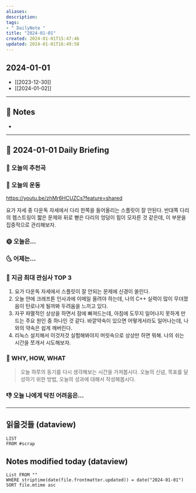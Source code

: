 ```yaml
---
aliases: 
description:
tags:
- " DailyNote "
title: "2024-01-01"
created: 2024-01-01T15:47:46
updated: 2024-01-01T16:49:58
---
```


## 2024-01-01

- [[2023-12-30]] 
- [[2024-01-02]]

---

## 📝 Notes

- 


---

## 📅 2024-01-01 Daily Briefing

### 🎵 오늘의 추천곡

### 🏃 오늘의 운동

<https://youtu.be/zhMr6HCUZCs?feature=shared>

요가 자세 중 다운독 자세에서 다리 한쪽을 들어올리는 스플릿이 잘 안된다. 반대쪽 다리의 헴스트링이 짧은 문제와 뒤로 뻗은 다리의 엉덩이 힘이 모자른 것 같은데, 이 부분을 집중적으로 관리해보자.

### 🌞 오늘은...

### 🌜 어제는...

### 🧠 지금 최대 관심사 TOP 3

1. 요가 다운독 자세에서 스플릿이 잘 안되는 문제에 신경이 쏠린다.
2. 오늘 안에 크래프톤 인사과에 이메일 올려야 하는데, 나의 C++ 실력이 많이 무뎌졌음이 탄로나게 될까봐 두려움을 느끼고 있다.
3. 자꾸 파멸적인 상상을 하면서 잠에 빠져드는데, 아침에 도무지 일어나지 못하게 만드는 주요 원인 중 하나인 것 같다. 바깥약속이 있으면 어떻게서라도 일어나는데, 나와의 약속은 쉽게 깨버린다.
4. 리눅스 설치해서 이것저것 실험해봐야지 머릿속으로 상상만 하면 뭐해. 나의 쉬는 시간을 쪼개서 시도해보자.

### 🚀 WHY, HOW, WHAT

> 오늘 하루의 동기를 다시 생각해보는 시간을 가져봅시다. 오늘의 신념, 목표를 달성하기 위한 방법, 오늘의 성과에 대해서 작성해봅시다.

### 👎 오늘 나에게 닥친 어려움은...

---

## 읽을것들 (dataview)

```dataview
LIST
FROM #scrap
```

## Notes modified today (dataview)

```dataview
List FROM "" 
WHERE striptime(date(file.frontmatter.updated)) = date("2024-01-01") 
SORT file.mtime asc
```
